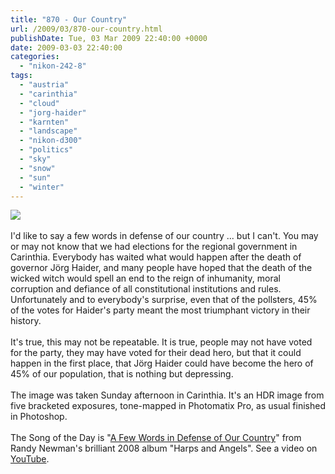 ```yaml
---
title: "870 - Our Country"
url: /2009/03/870-our-country.html
publishDate: Tue, 03 Mar 2009 22:40:00 +0000
date: 2009-03-03 22:40:00
categories: 
  - "nikon-242-8"
tags: 
  - "austria"
  - "carinthia"
  - "cloud"
  - "jorg-haider"
  - "karnten"
  - "landscape"
  - "nikon-d300"
  - "politics"
  - "sky"
  - "snow"
  - "sun"
  - "winter"
---
```

<a href="https://d25zfm9zpd7gm5.cloudfront.net/1200x1200/2009/20090301_154707_photomatix_ps.jpg" target="_blank"><img src="https://d25zfm9zpd7gm5.cloudfront.net/0600x0600/2009/20090301_154707_photomatix_ps.jpg"/></a><br/><br/>I'd like to say a few words in defense of our country ... but I can't. You may or may not know that we had elections for the regional government in Carinthia. Everybody has waited what would happen after the death of governor Jörg Haider, and many people have hoped that the death of the wicked witch would spell an end to the reign of inhumanity, moral corruption and defiance of all constitutional institutions and rules. Unfortunately and to everybody's surprise, even that of the pollsters, 45% of the votes for Haider's party meant the most triumphant victory in their history.<br/><br/> It's true, this may not be repeatable. It is true, people may not have voted for the party, they may have voted for their dead hero, but that it could happen in the first place, that Jörg Haider could have become the hero of 45% of our population, that is nothing but depressing. <br/><br/>The image was taken Sunday afternoon in Carinthia. It's an HDR image from five bracketed exposures, tone-mapped in Photomatix Pro, as usual finished in Photoshop.<br/><br/>The Song of the Day is "<a href="http://www.lyricsmode.com/lyrics/r/randy_newman/a_few_words.html" target="_blank">A Few Words in Defense of Our Country</a>" from Randy Newman's brilliant 2008 album "Harps and Angels". See a video on <a href="http://www.youtube.com/watch?v=OldToIF5ZGs" target="_blank">YouTube</a>.
